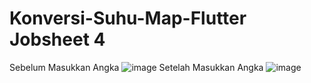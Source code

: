 # Konversi-Suhu-Map-Flutter Jobsheet 4
Sebelum Masukkan Angka
![image](https://user-images.githubusercontent.com/75898886/200464876-7e645e5c-1325-4408-9712-f10bc250f2d0.png)
Setelah Masukkan Angka
![image](https://user-images.githubusercontent.com/75898886/200464975-932d8e99-ec77-48cd-a7a9-0d2ea58161d0.png)
